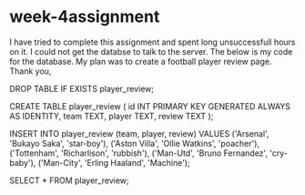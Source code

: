 # week-4assignment

I have tried to complete this assignment and spent long unsuccessfull hours on it. I could not get the databse to talk to the server. The below is my code for the database. My plan was to create a football player review page. Thank you,

DROP TABLE IF EXISTS player_review;

CREATE TABLE player_review (
id INT PRIMARY KEY GENERATED ALWAYS AS IDENTITY,
team TEXT,
player TEXT,
review TEXT
);

INSERT INTO player_review (team, player, review) VALUES
('Arsenal', 'Bukayo Saka', 'star-boy'),
('Aston Villa', 'Ollie Watkins', 'poacher'),
('Tottenham', 'Richarlison', 'rubbish'),
('Man-Utd', 'Bruno Fernandez', 'cry-baby'),
('Man-City', 'Erling Haaland', 'Machine');

SELECT \* FROM player_review;

